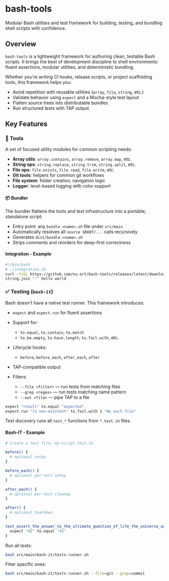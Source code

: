 # bash-tools

Modular Bash utilities and test framework for building, testing, and bundling shell scripts with confidence.

## Overview

`bash-tools` is a lightweight framework for authoring clean, testable Bash scripts.
It brings the best of development discipline to shell environments: fluent assertions, modular utilities, and deterministic bundling.

Whether you're writing CI hooks, release scripts, or project scaffolding tools, this framework helps you:

* Avoid repetition with reusable utilities (`array`, `file`, `string`, etc.)
* Validate behavior using `expect` and a Mocha-style test layout
* Flatten source trees into distributable bundles
* Run structured tests with TAP output

## Key Features

### 🔧 Tools

A set of focused utility modules for common scripting needs:

* **Array utils**: `array.contains`, `array.remove`, `array.map`, etc.
* **String ops**: `string.replace`, `string.trim`, `string.split`, etc.
* **File ops**: `file.exists`, `file.read`, `file.write`, etc.
* **Git tools**: helpers for common git workflows
* **File system**: folder creation, navigation logic
* **Logger**: level-based logging with color support


#### 📦 Bundler

The bundler flattens the tools and test infrastructure into a portable, standalone script:

* Entry point: any `bundle.<name>.sh` file under `src/main`
* Automatically resolves all `source $ROOT/...` calls recursively
* Generates `dist/bundle.<name>.sh`
* Strips comments and reorders for deep-first correctness

#### Integration - Example
```bash
#!/bin/bash
# ./integration.sh
curl -fsSL https://github.com/nu-art/bash-tools/releases/latest/download/bundle.loader.sh | bash -s -- -b tools -b utils
string.join "-" hello world
```

### ✅ Testing (`bash-it`)

Bash doesn't have a native test runner. This framework introduces:

* `expect` and `expect.run` for fluent assertions
* Support for:

    * `to.equal`, `to.contain`, `to.match`
    * `to.be.empty`, `to.have.length`, `to.fail.with`, etc.
* Lifecycle hooks:

    * `before`, `before_each`, `after_each`, `after`
* TAP-compatible output
* Filters:

    * `--file <filter>` — run tests from matching files
    * `--grep <regex>` — run tests matching name pattern
    * `--out <file>` — pipe TAP to a file

```bash
expect "result" to.equal "expected"
expect.run "ls non-existent" to.fail.with 1 "No such file"
```

Test discovery runs all `test_*` functions from `*.test.sh` files.

#### Bash-IT - Example
```bash
# Create a test file: my-script.test.sh

before() {
  # optional setup
}

before_each() {
  # optional per-test setup
}

after_each() {
  # optional per-test cleanup
}

after() {
  # optional teardown
}

test_assert_the_answer_to_the_ultimate_question_of_life_the_universe_and_everything(){
  expect "42" to.equal "42"
}
```

Run all tests:

```bash
bash src/main/bash-it/tests-runner.sh
```

Filter specific ones:

```bash
bash src/main/bash-it/tests-runner.sh --file=git --grep=commit
```